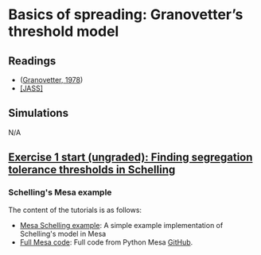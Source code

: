 # **Basics of spreading: Granovetter’s threshold model**

## Readings

- ([Granovetter, 1978](https://www.jstor.org/stable/2778111)) 
- [[JASS]](https://www.jasss.org/15/1/6.html)


## Simulations

N/A

## [Exercise 1 start (ungraded): Finding segregation tolerance thresholds in Schelling](#code)

### Schelling's Mesa example

The content of the tutorials is as follows:

* [Mesa Schelling example](https://github.com/dgarcia-eu/ComputationalModellingSocialSystems-Solutions/blob/master/04_lecture/mesa-schelling-example.ipynb): A simple example implementation of Schelling's model in Mesa
* [Full Mesa code](https://github.com/dgarcia-eu/ComputationalModellingSocialSystems-Solutions/tree/master/04_lecture/mesa-schelling-example): Full code from Python Mesa [GitHub](https://github.com/projectmesa/mesa/tree/main/examples/schelling).
